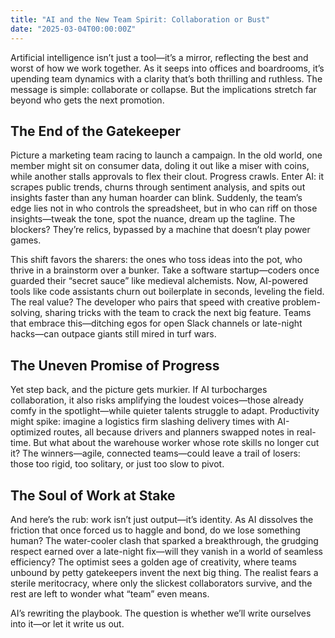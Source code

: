 ```yaml
---
title: "AI and the New Team Spirit: Collaboration or Bust"
date: "2025-03-04T00:00:00Z"
---
```

Artificial intelligence isn’t just a tool—it’s a mirror, reflecting the best and worst of how we work together. As it seeps into offices and boardrooms, it’s upending team dynamics with a clarity that’s both thrilling and ruthless. The message is simple: collaborate or collapse. But the implications stretch far beyond who gets the next promotion.

## The End of the Gatekeeper

Picture a marketing team racing to launch a campaign. In the old world, one member might sit on consumer data, doling it out like a miser with coins, while another stalls approvals to flex their clout. Progress crawls. Enter AI: it scrapes public trends, churns through sentiment analysis, and spits out insights faster than any human hoarder can blink. Suddenly, the team’s edge lies not in who controls the spreadsheet, but in who can riff on those insights—tweak the tone, spot the nuance, dream up the tagline. The blockers? They’re relics, bypassed by a machine that doesn’t play power games.

This shift favors the sharers: the ones who toss ideas into the pot, who thrive in a brainstorm over a bunker. Take a software startup—coders once guarded their “secret sauce” like medieval alchemists. Now, AI-powered tools like code assistants churn out boilerplate in seconds, leveling the field. The real value? The developer who pairs that speed with creative problem-solving, sharing tricks with the team to crack the next big feature. Teams that embrace this—ditching egos for open Slack channels or late-night hacks—can outpace giants still mired in turf wars.

## The Uneven Promise of Progress

Yet step back, and the picture gets murkier. If AI turbocharges collaboration, it also risks amplifying the loudest voices—those already comfy in the spotlight—while quieter talents struggle to adapt. Productivity might spike: imagine a logistics firm slashing delivery times with AI-optimized routes, all because drivers and planners swapped notes in real-time. But what about the warehouse worker whose rote skills no longer cut it? The winners—agile, connected teams—could leave a trail of losers: those too rigid, too solitary, or just too slow to pivot.

## The Soul of Work at Stake

And here’s the rub: work isn’t just output—it’s identity. As AI dissolves the friction that once forced us to haggle and bond, do we lose something human? The water-cooler clash that sparked a breakthrough, the grudging respect earned over a late-night fix—will they vanish in a world of seamless efficiency? The optimist sees a golden age of creativity, where teams unbound by petty gatekeepers invent the next big thing. The realist fears a sterile meritocracy, where only the slickest collaborators survive, and the rest are left to wonder what “team” even means.

AI’s rewriting the playbook. The question is whether we’ll write ourselves into it—or let it write us out.
